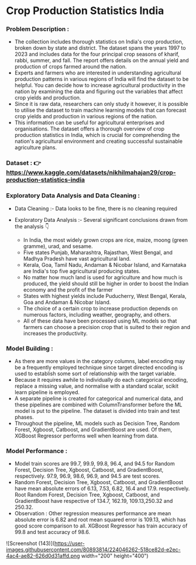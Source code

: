 # Crop Production Statistics India

### Problem Description :
- The collection includes thorough statistics on India's crop production, broken down by state and district. The dataset spans the years 1997 to 2023 and includes data for the four principal crop seasons of kharif, rabbi, summer, and fall. The report offers details on the annual yield and production of crops farmed around the nation.
- Experts and farmers who are interested in understanding agricultural production patterns in various regions of India will find the dataset to be helpful. You can decide how to increase agricultural productivity in the nation by examining the data and figuring out the variables that affect crop yields and production.
- Since it is raw data, researchers can only study it however, it is possible to utilise the dataset to train machine learning models that can forecast crop yields and production in various regions of the nation.
- This information can be useful for agricultural enterprises and organisations. The dataset offers a thorough overview of crop production statistics in India, which is crucial for comprehending the nation's agricultural environment and creating successful sustainable agriculture plans.

### Dataset : 👉 https://www.kaggle.com/datasets/nikhilmahajan29/crop-production-statistics-india

### Exploratory Data Analysis and Data Cleaning : 
- Data Cleaning :- Data looks to be fine, there is no cleaning required

- Exploratory Data Analysis :- Several significant conclusions drawn from the analysis 👇
  - In India, the most widely grown crops are rice, maize, moong (green gramme), urad, and sesame.
  - Five states Punjab, Maharashtra, Rajasthan, West Bengal, and Madhya Pradesh have vast agricultural land.
  - Kerala, Goa, Tamil Nadu, Andaman & Nicobar Island, and Karnataka are India's top five agricultural producing states.
  - No matter how much land is used for agriculture and how much is produced, the yield should still be higher in order to boost the Indian economy and the profit of the farmer
  - States with highest yields include Puducherry, West Bengal, Kerala, Goa and Andaman & Nicobar Island.
  - The choice of a certain crop to increase production depends on numerous factors, including weather, geography, and others.
  - All of these data have been processed using ML models so that farmers can choose a precision crop that is suited to their region and increases the productivity.

### Model Building :
- As there are more values in the category columns, label encoding may be a frequently employed technique since target directed encoding is used to establish some sort of relationship with the target variable.
- Because it requires awhile to individually do each categorical encoding, replace a missing value, and normalise with a standard scalar, scikit learn pipeline is employed.
- A separate pipeline is created for categorical and numerical data, and these pipelines are combined with ColumnTransformer before the ML model is put to the pipeline. The dataset is divided into train and test phases.
- Throughout the pipeline, ML models such as Decision Tree, Random Forest, Xgboost, Catboost, and GradientBoost are used. Of them, XGBoost Regressor performs well when learning from data.

### Model Performance : 
- Model train scores are 99.7, 99.9, 99.8, 96.4, and 94.5 for Random Forest, Decision Tree, Xgboost, Catboost, and GradientBoost, respectively. 97.9, 96.9, 98.6, 96.9, and 94.5 are test scores.
- Random Forest, Decision Tree, Xgboost, Catboost, and GradientBoost have mean absolute errors of 6.13, 7.53, 6.82, 16.4 and 17.9. respectively. Root Random Forest, Decision Tree, Xgboost, Catboost, and GradientBoost have respective of 134.7, 162.19, 109.13,250.32 and 250.32.
- Observation : Other regression measures performance are mean absolute error is 6.82 and root mean squared error is 109.13, which has good score comparison to all. XGBoost Regressor has train accuracy of 99.8 and test accuracy of 98.6.


![Screenshot (143)](https://user-images.githubusercontent.com/80893814/224046262-518ce82d-e2ec-4ac4-ae82-626d0d31affd.png width="200" height="400")










